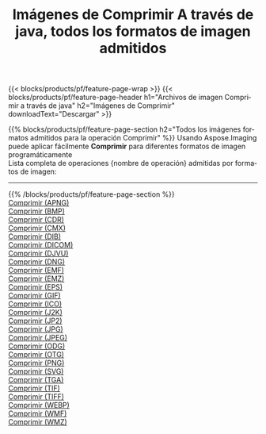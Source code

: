﻿---
title: Imágenes de Comprimir A través de java, todos los formatos de imagen admitidos 
weight: 3920
url: /es/java/compress 
lang: es
langdirlevel: 2
locales: zh-hans,ja,it,ru,de,es,fr,nl,id,lt,pl,pt,vi,tr,ko,zh-hant,ar,hi,th,sv,cs,uk,he
description: Usando Aspose.Imaging puede fácilmente Comprimir imágenes a través de java
---

{{< blocks/products/pf/feature-page-wrap >}}
{{< blocks/products/pf/feature-page-header h1="Archivos de imagen Comprimir a través de java" h2="Imágenes de Comprimir" downloadText="Descargar" >}}


{{% blocks/products/pf/feature-page-section  h2="Todos los imágenes formatos admitidos para la operación Comprimir" %}}
Usando Aspose.Imaging puede aplicar fácilmente **Comprimir** para diferentes formatos de imagen programáticamente
<br/>
Lista completa de operaciones {nombre de operación} admitidas por formatos de imagen:
<hr/>
{{% /blocks/products/pf/feature-page-section %}}
<div class="container-fluid productfamilypage bg-gray">
    <div class="convertypes bg-gray agp-content section">
        <div class="container">
		<div class="row other-converters">
		    <div class='col-md-2 other-converter remove-lp remove-rp'><a href="/imaging/es/java/compress/apng" >Comprimir (APNG)</a></div><div class='col-md-2 other-converter remove-lp remove-rp'><a href="/imaging/es/java/compress/bmp" >Comprimir (BMP)</a></div><div class='col-md-2 other-converter remove-lp remove-rp'><a href="/imaging/es/java/compress/cdr" >Comprimir (CDR)</a></div><div class='col-md-2 other-converter remove-lp remove-rp'><a href="/imaging/es/java/compress/cmx" >Comprimir (CMX)</a></div><div class='col-md-2 other-converter remove-lp remove-rp'><a href="/imaging/es/java/compress/dib" >Comprimir (DIB)</a></div><div class='col-md-2 other-converter remove-lp remove-rp'><a href="/imaging/es/java/compress/dicom" >Comprimir (DICOM)</a></div><div class='col-md-2 other-converter remove-lp remove-rp'><a href="/imaging/es/java/compress/djvu" >Comprimir (DJVU)</a></div><div class='col-md-2 other-converter remove-lp remove-rp'><a href="/imaging/es/java/compress/dng" >Comprimir (DNG)</a></div><div class='col-md-2 other-converter remove-lp remove-rp'><a href="/imaging/es/java/compress/emf" >Comprimir (EMF)</a></div><div class='col-md-2 other-converter remove-lp remove-rp'><a href="/imaging/es/java/compress/emz" >Comprimir (EMZ)</a></div><div class='col-md-2 other-converter remove-lp remove-rp'><a href="/imaging/es/java/compress/eps" >Comprimir (EPS)</a></div><div class='col-md-2 other-converter remove-lp remove-rp'><a href="/imaging/es/java/compress/gif" >Comprimir (GIF)</a></div><div class='col-md-2 other-converter remove-lp remove-rp'><a href="/imaging/es/java/compress/ico" >Comprimir (ICO)</a></div><div class='col-md-2 other-converter remove-lp remove-rp'><a href="/imaging/es/java/compress/j2k" >Comprimir (J2K)</a></div><div class='col-md-2 other-converter remove-lp remove-rp'><a href="/imaging/es/java/compress/jp2" >Comprimir (JP2)</a></div><div class='col-md-2 other-converter remove-lp remove-rp'><a href="/imaging/es/java/compress/jpg" >Comprimir (JPG)</a></div><div class='col-md-2 other-converter remove-lp remove-rp'><a href="/imaging/es/java/compress/jpeg" >Comprimir (JPEG)</a></div><div class='col-md-2 other-converter remove-lp remove-rp'><a href="/imaging/es/java/compress/odg" >Comprimir (ODG)</a></div><div class='col-md-2 other-converter remove-lp remove-rp'><a href="/imaging/es/java/compress/otg" >Comprimir (OTG)</a></div><div class='col-md-2 other-converter remove-lp remove-rp'><a href="/imaging/es/java/compress/png" >Comprimir (PNG)</a></div><div class='col-md-2 other-converter remove-lp remove-rp'><a href="/imaging/es/java/compress/svg" >Comprimir (SVG)</a></div><div class='col-md-2 other-converter remove-lp remove-rp'><a href="/imaging/es/java/compress/tga" >Comprimir (TGA)</a></div><div class='col-md-2 other-converter remove-lp remove-rp'><a href="/imaging/es/java/compress/tif" >Comprimir (TIF)</a></div><div class='col-md-2 other-converter remove-lp remove-rp'><a href="/imaging/es/java/compress/tiff" >Comprimir (TIFF)</a></div><div class='col-md-2 other-converter remove-lp remove-rp'><a href="/imaging/es/java/compress/webp" >Comprimir (WEBP)</a></div><div class='col-md-2 other-converter remove-lp remove-rp'><a href="/imaging/es/java/compress/wmf" >Comprimir (WMF)</a></div><div class='col-md-2 other-converter remove-lp remove-rp'><a href="/imaging/es/java/compress/wmz" >Comprimir (WMZ)</a></div>
                </div>
        </div>
    </div>
</div>
<br/>


